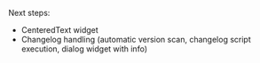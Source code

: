 Next steps:

- CenteredText widget
- Changelog handling (automatic version scan, changelog script execution, dialog widget with info)
